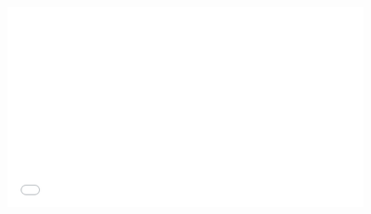 <iframe src="//fast.wistia.net/embed/iframe/${id}?videoFoam=true"
allowtransparency="true" frameborder="0" scrolling="no" class="wistia_embed"
name="wistia_embed" allowfullscreen width="640" height="360"></iframe>
<script src="//fast.wistia.net/assets/external/iframe-api-v1.js"></script>
